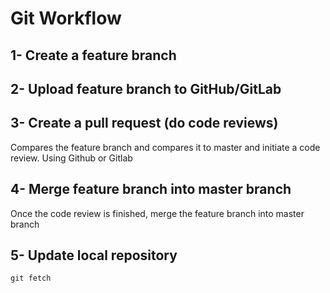 # Git Workflow

## 1- Create a feature branch

## 2- Upload feature branch to GitHub/GitLab

## 3- Create a pull request (do code reviews)

Compares the feature branch and compares it to master and initiate a code review.
Using Github or Gitlab

## 4-  Merge feature branch into master branch

Once the code review is finished, merge the feature branch into master branch

## 5- Update local repository

```shell
git fetch
```
